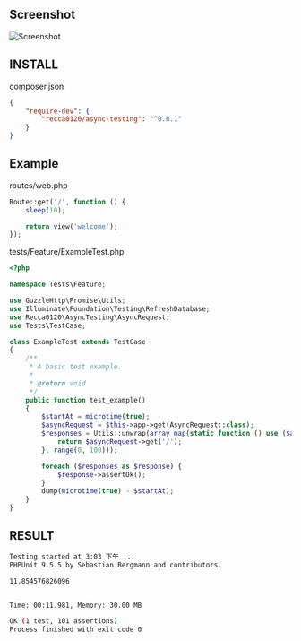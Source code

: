 ## Screenshot

![Screenshot](https://raw.githubusercontent.com/recca0120/async-testing/master/examples/screenshot.gif)

## INSTALL

composer.json

```json
{
    "require-dev": {
        "recca0120/async-testing": "^0.0.1"
    }
}
```

## Example

routes/web.php

```php
Route::get('/', function () {
    sleep(10);

    return view('welcome');
});
```

tests/Feature/ExampleTest.php

```php
<?php

namespace Tests\Feature;

use GuzzleHttp\Promise\Utils;
use Illuminate\Foundation\Testing\RefreshDatabase;
use Recca0120\AsyncTesting\AsyncRequest;
use Tests\TestCase;

class ExampleTest extends TestCase
{
    /**
     * A basic test example.
     *
     * @return void
     */
    public function test_example()
    {
        $startAt = microtime(true);
        $asyncRequest = $this->app->get(AsyncRequest::class);
        $responses = Utils::unwrap(array_map(static function () use ($asyncRequest) {
            return $asyncRequest->get('/');
        }, range(0, 100)));

        foreach ($responses as $response) {
            $response->assertOk();
        }
        dump(microtime(true) - $startAt);
    }
}
```

## RESULT

```bash
Testing started at 3:03 下午 ...
PHPUnit 9.5.5 by Sebastian Bergmann and contributors.

11.854576826096


Time: 00:11.981, Memory: 30.00 MB

OK (1 test, 101 assertions)
Process finished with exit code 0
```
